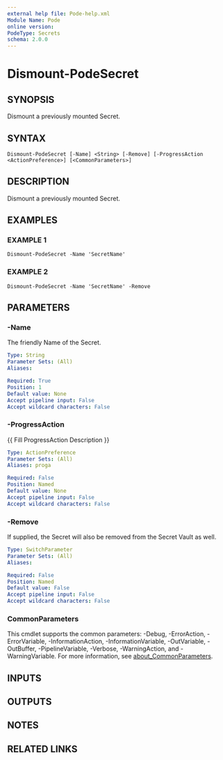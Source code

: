 ```yaml
---
external help file: Pode-help.xml
Module Name: Pode
online version:
PodeType: Secrets
schema: 2.0.0
---
```


# Dismount-PodeSecret

## SYNOPSIS
Dismount a previously mounted Secret.

## SYNTAX

```
Dismount-PodeSecret [-Name] <String> [-Remove] [-ProgressAction <ActionPreference>] [<CommonParameters>]
```

## DESCRIPTION
Dismount a previously mounted Secret.

## EXAMPLES

### EXAMPLE 1
```
Dismount-PodeSecret -Name 'SecretName'
```

### EXAMPLE 2
```
Dismount-PodeSecret -Name 'SecretName' -Remove
```

## PARAMETERS

### -Name
The friendly Name of the Secret.

```yaml
Type: String
Parameter Sets: (All)
Aliases:

Required: True
Position: 1
Default value: None
Accept pipeline input: False
Accept wildcard characters: False
```

### -ProgressAction
{{ Fill ProgressAction Description }}

```yaml
Type: ActionPreference
Parameter Sets: (All)
Aliases: proga

Required: False
Position: Named
Default value: None
Accept pipeline input: False
Accept wildcard characters: False
```

### -Remove
If supplied, the Secret will also be removed from the Secret Vault as well.

```yaml
Type: SwitchParameter
Parameter Sets: (All)
Aliases:

Required: False
Position: Named
Default value: False
Accept pipeline input: False
Accept wildcard characters: False
```

### CommonParameters
This cmdlet supports the common parameters: -Debug, -ErrorAction, -ErrorVariable, -InformationAction, -InformationVariable, -OutVariable, -OutBuffer, -PipelineVariable, -Verbose, -WarningAction, and -WarningVariable. For more information, see [about_CommonParameters](http://go.microsoft.com/fwlink/?LinkID=113216).

## INPUTS

## OUTPUTS

## NOTES

## RELATED LINKS
